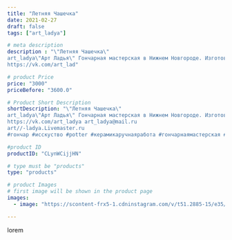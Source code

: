 ```yaml
---
title: "Летняя Чашечка"
date: 2021-02-27
draft: false
tags: ["art_ladya"]

# meta description
description : "\"Летняя Чашечка\" 
art_ladya\"Арт Ладья\" Гончарная мастерская в Нижнем Новгороде. Изготовление керамики и мастер//-классы по обучению. 
https://vk.com/art_lad"

# product Price
price: "3000"
priceBefore: "3600.0"

# Product Short Description
shortDescription: "\"Летняя Чашечка\" 
art_ladya\"Арт Ладья\" Гончарная мастерская в Нижнем Новгороде. Изготовление керамики и мастер//-классы по обучению. 
https://vk.com/art_ladya art_ladya@mail.ru 
art//-ladya.Livemaster.ru
#гончар #исскуство #potter #керамикаручнаяработа #гончарнаямастерская #керамиканазаказ #handmade #посудаизглины #керамика #эксклюзивнаякерамика #dishes #decor #ceramicar #mug #claygoods #tankard #earthenware #ceramic #design #кружка #magic #restaurant #ceramicart #pint #clay #авторскаякерамика #чашечки #травы #kraft"

#product ID
productID: "CLynWCijjHN"

# type must be "products"
type: "products"

# product Images
# first image will be shown in the product page
images:
  - image: "https://scontent-frx5-1.cdninstagram.com/v/t51.2885-15/e35/154477319_464067057979319_8700338794549670564_n.jpg?_nc_ht=scontent-frx5-1.cdninstagram.com&_nc_cat=111&_nc_ohc=acY_uhIdBpQAX9np9X9&edm=APU89FABAAAA&ccb=7-4&oh=38a297cebc3a3a4120681b87fe2691fd&oe=612B2511&_nc_sid=86f79a&ig_cache_key=MjUxODI0ODE4MDAyMzE3NzY3Nw%3D%3D.2-ccb7-4"

---
```

lorem
